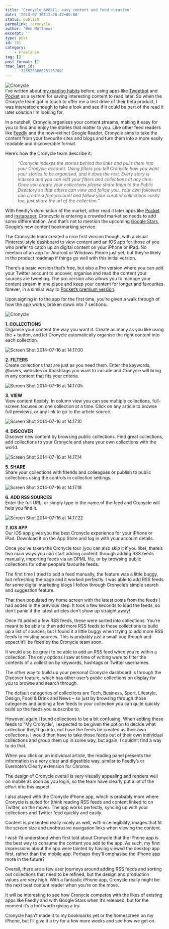 ```yaml
---
title: 'Cronycle &#8211; easy content and feed curation'
date: '2014-07-16T12:28:47+00:00'
status: publish
permalink: /cronycle
author: 'Ben Matthews'
excerpt: ''
type: post
id: 781
category:
    - Freelance
tag: []
post_format: []
tmac_last_id:
    - '726529868075126789'
---
```

![Cronycle](http://benrmatthews.com/wp-content/uploads/2014/07/Cronycle6.jpg)  
I’ve written about [my reading habits](http://benrmatthews.com/2014/02/tweetbot-pocke/) before, using apps like [Tweetbot](http://benrmatthews.com/2014/02/tweetbot-pocke/) and [Pocket](http://benrmatthews.com/2014/02/tweetbot-pocke/) as a system for saving interesting content to read later. So when the Cronycle team got in touch to offer me a test drive of their beta product, I was interested enough to take a look and see if it could be part of the read it later solution I’m looking for.

In a nutshell, Cronycle organises your content streams, making it easy for you to find and enjoy the stories that matter to you. Like other feed readers like [Feedly](https://www.feedly.com/) and the now-extinct Google Reader, Cronycle aims to take the content from your favourite sites and blogs and turn them into a more easily readable and discoverable format.

Here’s how the Cronycle team describe it:

> *“Cronycle indexes the stories behind the links and pulls them into your Cronycle account. Using filters you tell Cronycle how you want your stories to be organised, and it does the rest. Every story is indexed and you can edit your filters and collections at any time. Once you create your collections please share them to the Public Directory so that others can view and follow you. Your own followers can create a free account and follow your curated collections easily too, just share the url of the collection.”*

With Feedly’s domination of the market, other read it later apps like [Pocket](http://getpocket.com/) and [Instapaper](https://www.instapaper.com/), Croncycle is entering a crowded market so needs to add some differentation. And that’s not to mention the upcoming [Google Stars](http://lifehacker.com/google-stars-is-now-on-chrome-looks-like-an-awesome-bo-1583898351), Google’s new content bookmarking service.

The Croncycle team created a nice first version though, with a visual Pinterest-style dashboard to view content and an IOS app for those of you who prefer to catch up on digital content on your iPhone or iPad. No mention of an app for Android or Windows Phone just yet, but they’re likely in the product roadmap if things go well with this initial version.

There’s a basic version that’s free, but also a Pro version where you can add your Twitter account to uncover, organise and read the content your sources are tweeting. The pro version also allows you to manage your content stream in one place and keep your content for longer and favourites forever, in a similar way to [Pocket’s premium version](https://getpocket.com/premium).

Upon signing in to the app for the first time, you’re given a walk through of how the app works, broken down into 7 sections:

![Cronycle](http://benrmatthews.com/wp-content/uploads/2014/07/Screen-Shot-2014-07-16-at-14.17.29.png)

**1. COLLECTIONS**  
Organise your content the way you want it. Create as many as you like using the + button, and let Cronycle automatically organise the right content into each collection.

![Screen Shot 2014-07-16 at 14.17.00](http://benrmatthews.com/wp-content/uploads/2014/07/Screen-Shot-2014-07-16-at-14.17.00.png)

**2. FILTERS**  
Create collections that are just as you need them. Enter the keywords, @users, websites or #hashtags you want to include and Cronycle will bring in any content that fits your criteria.

![Screen Shot 2014-07-16 at 14.17.05](http://benrmatthews.com/wp-content/uploads/2014/07/Screen-Shot-2014-07-16-at-14.17.05.png)

**3. VIEW**  
View content flexibly. In column view you can see multiple collections, full-screen focuses on one collection at a time. Click on any article to browse full previews, or any link to go to the article source.

![Screen Shot 2014-07-16 at 14.17.10](http://benrmatthews.com/wp-content/uploads/2014/07/Screen-Shot-2014-07-16-at-14.17.10.png)

**4. DISCOVER**  
Discover new content by browsing public collections. Find great collections, add collections to your Cronycle and share your own collections with the world.

![Screen Shot 2014-07-16 at 14.17.14](http://benrmatthews.com/wp-content/uploads/2014/07/Screen-Shot-2014-07-16-at-14.17.14.png)

**5. SHARE**  
Share your collections with friends and colleagues or publish to public collections using the controls in collection settings.

![Screen Shot 2014-07-16 at 14.17.18](http://benrmatthews.com/wp-content/uploads/2014/07/Screen-Shot-2014-07-16-at-14.17.18.png)

**6. ADD RSS SOURCES**  
Enter the full URL, or simply type in the name of the feed and Cronycle will help you find it.

![Screen Shot 2014-07-16 at 14.17.22](http://benrmatthews.com/wp-content/uploads/2014/07/Screen-Shot-2014-07-16-at-14.17.22.png)

**7. IOS APP**  
Our IOS app gives you the best Cronycle experience for your iPhone or iPad. Download it on the App Store and log in with your account details.

Once you’ve taken the Cronycle tour (you can also skip it if you like), there’s two main ways you can start adding content: through adding RSS feeds manually, importing feeds via an OPML file, or by browsing public collections for other people’s favourite feeds.

The first time I tried to add a feed manually, the feature was a little buggy, but refreshing the page and it worked perfectly. I was able to add RSS feeds for some digital marketing blogs I follow through Cronycle’s simple search and suggestion feature.

That then populated my home screen with the latest posts from the feeds I had added in the previous step. It took a few seconds to load the feeds, so don’t panic if the latest articles don’t show up straight away!

Once I’d added a few RSS feeds, these were sorted into collections. You’re meant to be able to then add more RSS feeds to those collections to build up a list of sources, but I found it a little buggy when trying to add more RSS feeds to existing sources. This is probably just a small bug though and expect it’ll be fixed by the Cronycle team soon.

It would also be great to be able to add an RSS feed when you’re within a collection. The only options I saw at time of writing were to filter the contents of a collection by keywords, hashtags or Twitter usernames.

The other way to build up your personal Cronycle dashboard is through the Discover feature, which has other user’s public collections on display for you to browse and search through.

The default categories of collections are Tech, Business, Sport, Lifestyle, Design, Food &amp; Drink and News – so just by browsing through those categories and adding a few feeds to your collection you can quite quickly build up the feeds you subscribe to.

However, again I found collections to be a bit confusing. When adding these feeds to “My Cronycle”, I expected to be given the option to decide what collection they’d go into, not have the feeds be created as their own collections. I would then have to take those feeds out of their own individual collections and group them up in some way, but again, I couldn’t find a way to do that.

When you click on an individual article, the reading panel presents the information in a very clear and digestible way, similar to Feedly’s or Evernote’s Clearly extension for Chrome.

The design of Cronycle overall is very visually appealing and renders well on mobile as soon as you login, so the team have clearly put a lot of the effort into this aspect.

I also played with the Cronycle iPhone app, which is probably more where Cronycle is suited for (think reading RSS feeds and content linked to on Twitter, on the move). The app works perfectly, syncing up with your collections and Twitter feed quickly and easily.

Content is presented really nicely as well, with nice legibility, images that fit the screen size and unobtrusive navigation links when viewing the content.

I wish I’d understood when first told about Cronycle that the iPhone app is the best way to consume the content you add to the app. As such, my first impressions about the app were tainted by having viewed the desktop app first, rather than the mobile app. Perhaps they’ll emphasise the iPhone app more in the future?

Overall, there are a few user journeys around adding RSS feeds and sorting out collections that need to be refined, but the design and production values are very high. With a fantastic iPhone app, Cronycle really might be the next best content reader when you’re on the move.

It will be interesting to see how Cronycle competes with the likes of existing apps like Feedly and with Google Stars when it’s released, but for the moment it’s a tool worth giving a try.

Cronycle hasn’t made it to my bookmarks yet or the homescreen on my iPhone, but I’ll give it a try for a few more weeks and see how we get on.